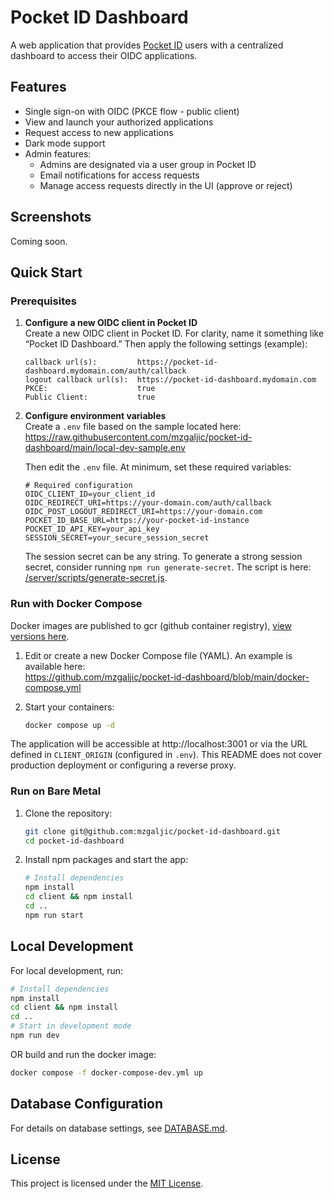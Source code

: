 # Pocket ID Dashboard

A web application that provides [Pocket ID](https://github.com/pocket-id/pocket-id) users with a centralized dashboard to access their OIDC applications.

## Features

- Single sign-on with OIDC (PKCE flow - public client)
- View and launch your authorized applications
- Request access to new applications
- Dark mode support
- Admin features:
  - Admins are designated via a user group in Pocket ID
  - Email notifications for access requests
  - Manage access requests directly in the UI (approve or reject)

## Screenshots

Coming soon.

## Quick Start

### Prerequisites

1. **Configure a new OIDC client in Pocket ID**  
   Create a new OIDC client in Pocket ID. For clarity, name it something like “Pocket ID Dashboard.” Then apply the following settings (example):

   ```
   callback url(s):         https://pocket-id-dashboard.mydomain.com/auth/callback
   logout callback url(s):  https://pocket-id-dashboard.mydomain.com
   PKCE:                    true
   Public Client:           true
   ```

2. **Configure environment variables**  
   Create a `.env` file based on the sample located here:  
   https://raw.githubusercontent.com/mzgaljic/pocket-id-dashboard/main/local-dev-sample.env

   Then edit the `.env` file. At minimum, set these required variables:
   ```
   # Required configuration
   OIDC_CLIENT_ID=your_client_id
   OIDC_REDIRECT_URI=https://your-domain.com/auth/callback
   OIDC_POST_LOGOUT_REDIRECT_URI=https://your-domain.com
   POCKET_ID_BASE_URL=https://your-pocket-id-instance
   POCKET_ID_API_KEY=your_api_key
   SESSION_SECRET=your_secure_session_secret 
   ```
   The session secret can be any string. To generate a strong session secret, consider running `npm run generate-secret`. The script is here: [/server/scripts/generate-secret.js](https://github.com/mzgaljic/pocket-id-dashboard/blob/main/server/scripts/generate-secret.js).

### Run with Docker Compose

Docker images are published to gcr (github container registry), [view versions here](https://github.com/mzgaljic/pocket-id-dashboard/pkgs/container/pocket-id-dashboard/versions).

1. Edit or create a new Docker Compose file (YAML). An example is available here:  
   https://github.com/mzgaljic/pocket-id-dashboard/blob/main/docker-compose.yml

2. Start your containers:
   ```bash
   docker compose up -d
   ```

The application will be accessible at http://localhost:3001 or via the URL defined in `CLIENT_ORIGIN` (configured in `.env`). This README does not cover production deployment or configuring a reverse proxy.

### Run on Bare Metal

1. Clone the repository:
   ```bash
   git clone git@github.com:mzgaljic/pocket-id-dashboard.git
   cd pocket-id-dashboard
   ```
2. Install npm packages and start the app:
   ```bash
   # Install dependencies
   npm install
   cd client && npm install
   cd ..
   npm run start
   ```

## Local Development

For local development, run:
```bash
# Install dependencies
npm install
cd client && npm install
cd ..
# Start in development mode
npm run dev
```

OR build and run the docker image:
```bash
docker compose -f docker-compose-dev.yml up
```

## Database Configuration

For details on database settings, see [DATABASE.md](DATABASE.md).

## License

This project is licensed under the [MIT License](LICENSE).